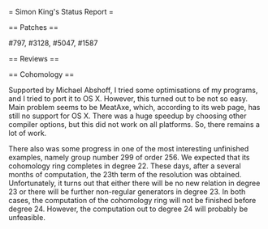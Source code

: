 = Simon King's Status Report =

== Patches ==

 #797, #3128, #5047, #1587

== Reviews ==

== Cohomology ==

  Supported by Michael Abshoff, I tried some optimisations of my programs, and I tried to port it to OS X. However, this turned out to be not so easy. 
  Main problem seems to be MeatAxe, which, according to its web page, has still no support for OS X. 
  There was a huge speedup by choosing other compiler options, but this did not work on all platforms. So, there remains a lot of work.

  There also was some progress in one of the most interesting unfinished examples, namely group number 299 of order 256. We expected that its cohomology ring completes in degree 22. These days, after a several months of computation, the 23th term of the resolution was obtained. Unfortunately, it turns out that either there will be no new relation in degree 23 or there will be further non-regular generators in degree 23. In both cases, the computation of the cohomology ring will not be finished before degree 24. However, the computation out to degree 24 will probably be unfeasible.
